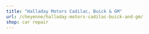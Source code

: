 ```yaml
---
title: "Halladay Motors Cadilac, Buick & GM"
url: /cheyenne/halladay-motors-cadilac-buick-and-gm/
shop: car repair
---
```

